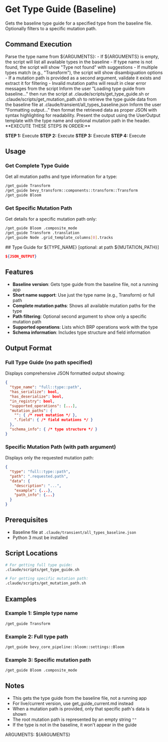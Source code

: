 # Get Type Guide (Baseline)

Gets the baseline type guide for a specified type from the baseline file. Optionally filters to a specific mutation path.

## Command Execution

<ParseArguments>
Parse the type name from ${ARGUMENTS}:
- If ${ARGUMENTS} is empty, the script will list all available types in the baseline
- If type name is not found, the script will show "Type not found" with suggestions
- If multiple types match (e.g., "Transform"), the script will show disambiguation options
- If a mutation path is provided as a second argument, validate it exists and extract it for filtering
- Invalid mutation paths will result in clear error messages from the script
</ParseArguments>

<ExecuteScript>
Inform the user "Loading type guide from baseline..." then run the script at .claude/scripts/get_type_guide.sh or .claude/scripts/get_mutation_path.sh to retrieve the type guide data from the baseline file at .claude/transient/all_types_baseline.json
</ExecuteScript>

<FormatOutput>
Inform the user "Formatting output..." then format the retrieved data as proper JSON with syntax highlighting for readability.
</FormatOutput>

<DisplayResults>
Present the output using the UserOutput template with the type name and optional mutation path in the header.
</DisplayResults>

<ExecutionSteps>
**EXECUTE THESE STEPS IN ORDER:**

**STEP 1:** Execute <ParseArguments/>
**STEP 2:** Execute <ExecuteScript/>
**STEP 3:** Execute <FormatOutput/>
**STEP 4:** Execute <DisplayResults/>
</ExecutionSteps>

## Usage

### Get Complete Type Guide
Get all mutation paths and type information for a type:

```bash
/get_guide Transform
/get_guide bevy_transform::components::transform::Transform
/get_guide Bloom
```

### Get Specific Mutation Path
Get details for a specific mutation path only:

```bash
/get_guide Bloom .composite_mode
/get_guide Transform .translation
/get_guide Node .grid_template_columns[0].tracks
```

<UserOutput>
## Type Guide for ${TYPE_NAME} [optional: at path ${MUTATION_PATH}]

```json
${JSON_OUTPUT}
```
</UserOutput>

## Features

- **Baseline version**: Gets type guide from the baseline file, not a running app
- **Short name support**: Use just the type name (e.g., Transform) or full path
- **Complete mutation paths**: Shows all available mutation paths for the type
- **Path filtering**: Optional second argument to show only a specific mutation path
- **Supported operations**: Lists which BRP operations work with the type
- **Schema information**: Includes type structure and field information

## Output Format

### Full Type Guide (no path specified)
Displays comprehensive JSON formatted output showing:

```json
{
  "type_name": "full::type::path",
  "has_serialize": bool,
  "has_deserialize": bool,
  "in_registry": bool,
  "supported_operations": [...],
  "mutation_paths": {
    "": { /* root mutation */ },
    ".field": { /* field mutations */ }
  },
  "schema_info": { /* type structure */ }
}
```

### Specific Mutation Path (with path argument)
Displays only the requested mutation path:

```json
{
  "type": "full::type::path",
  "path": ".requested.path",
  "data": {
    "description": "...",
    "example": {...},
    "path_info": {...}
  }
}
```

## Prerequisites

- Baseline file at `.claude/transient/all_types_baseline.json`
- Python 3 must be installed

## Script Locations

```bash
# For getting full type guide:
.claude/scripts/get_type_guide.sh

# For getting specific mutation path:
.claude/scripts/get_mutation_path.sh
```

## Examples

### Example 1: Simple type name
```bash
/get_guide Transform
```

### Example 2: Full type path
```bash
/get_guide bevy_core_pipeline::bloom::settings::Bloom
```

### Example 3: Specific mutation path
```bash
/get_guide Bloom .composite_mode
```

## Notes

- This gets the type guide from the baseline file, not a running app
- For live/current version, use get_guide_current.md instead
- When a mutation path is provided, only that specific path's data is shown
- The root mutation path is represented by an empty string `""`
- If the type is not in the baseline, it won't appear in the guide

ARGUMENTS: ${ARGUMENTS}
